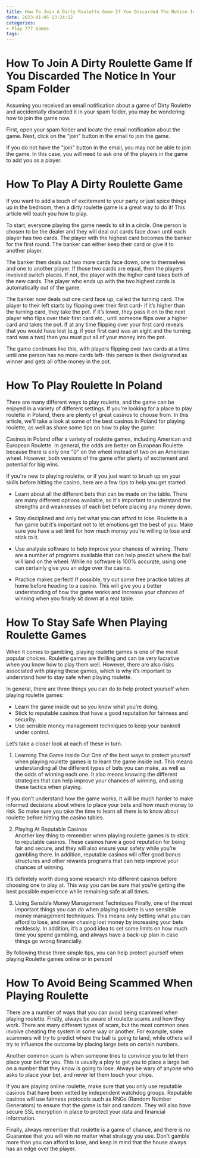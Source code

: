 ```yaml
---
title: How To Join A Dirty Roulette Game If You Discarded The Notice In Your Spam Folder 
date: 2023-01-05 13:24:52
categories:
- Play 777 Games
tags:
---
```



#  How To Join A Dirty Roulette Game If You Discarded The Notice In Your Spam Folder 

Assuming you received an email notification about a game of Dirty Roulette and accidentally discarded it in your spam folder, you may be wondering how to join the game now. 

First, open your spam folder and locate the email notification about the game. Next, click on the "join" button in the email to join the game. 

If you do not have the "join" button in the email, you may not be able to join the game. In this case, you will need to ask one of the players in the game to add you as a player.

#  How To Play A Dirty Roulette Game 

If you want to add a touch of excitement to your party or just spice things up in the bedroom, then a dirty roulette game is a great way to do it! This article will teach you how to play.

To start, everyone playing the game needs to sit in a circle. One person is chosen to be the dealer and they will deal out cards face down until each player has two cards. The player with the highest card becomes the banker for the first round. The banker can either keep their card or give it to another player. 

The banker then deals out two more cards face down, one to themselves and one to another player. If those two cards are equal, then the players involved switch places. If not, the player with the higher card takes both of the new cards. The player who ends up with the two highest cards is automatically out of the game.

The banker now deals out one card face up, called the turning card. The player to their left starts by flipping over their first card- if it’s higher than the turning card, they take the pot. If it’s lower, they pass it on to the next player who flips over their first card etc., until someone flips over a higher card and takes the pot. If at any time flipping over your first card reveals that you would have lost (e.g. if your first card was an eight and the turning card was a two) then you must put all of your money into the pot. 

The game continues like this, with players flipping over two cards at a time until one person has no more cards left- this person is then designated as winner and gets all ofthe money in the pot.

#  How To Play Roulette In Poland 

There are many different ways to play roulette, and the game can be enjoyed in a variety of different settings. If you're looking for a place to play roulette in Poland, there are plenty of great casinos to choose from. In this article, we'll take a look at some of the best casinos in Poland for playing roulette, as well as share some tips on how to play the game.

Casinos in Poland offer a variety of roulette games, including American and European Roulette. In general, the odds are better on European Roulette because there is only one "0" on the wheel instead of two on an American wheel. However, both versions of the game offer plenty of excitement and potential for big wins.

If you're new to playing roulette, or if you just want to brush up on your skills before hitting the casino, here are a few tips to help you get started:

- Learn about all the different bets that can be made on the table. There are many different options available, so it's important to understand the strengths and weaknesses of each bet before placing any money down.

- Stay disciplined and only bet what you can afford to lose. Roulette is a fun game but it's important not to let emotions get the best of you. Make sure you have a set limit for how much money you're willing to lose and stick to it.

- Use analysis software to help improve your chances of winning. There are a number of programs available that can help predict where the ball will land on the wheel. While no software is 100% accurate, using one can certainly give you an edge over the casino.

- Practice makes perfect! If possible, try out some free practice tables at home before heading to a casino. This will give you a better understanding of how the game works and increase your chances of winning when you finally sit down at a real table.

#  How To Stay Safe When Playing Roulette Games 

When it comes to gambling, playing roulette games is one of the most popular choices. Roulette games are thrilling and can be very lucrative when you know how to play them well. However, there are also risks associated with playing these games, which is why it’s important to understand how to stay safe when playing roulette.

In general, there are three things you can do to help protect yourself when playing roulette games:

- Learn the game inside out so you know what you’re doing.
- Stick to reputable casinos that have a good reputation for fairness and security.
- Use sensible money management techniques to keep your bankroll under control.

Let’s take a closer look at each of these in turn.

1) Learning The Game Inside Out 
One of the best ways to protect yourself when playing roulette games is to learn the game inside out. This means understanding all the different types of bets you can make, as well as the odds of winning each one. It also means knowing the different strategies that can help improve your chances of winning, and using these tactics when playing.

If you don’t understand how the game works, it will be much harder to make informed decisions about where to place your bets and how much money to risk. So make sure you take the time to learn all there is to know about roulette before hitting the casino tables.

2) Playing At Reputable Casinos  
Another key thing to remember when playing roulette games is to stick to reputable casinos. These casinos have a good reputation for being fair and secure, and they will also ensure your safety while you’re gambling there. In addition, reputable casinos will offer good bonus structures and other rewards programs that can help improve your chances of winning.

It’s definitely worth doing some research into different casinos before choosing one to play at. This way you can be sure that you’re getting the best possible experience while remaining safe at all times.

3) Using Sensible Money Management Techniques   Finally, one of the most important things you can do when playing roulette is use sensible money management techniques. This means only betting what you can afford to lose, and never chasing lost money by increasing your bets recklessly. In addition, it’s a good idea to set some limits on how much time you spend gambling, and always have a back-up plan in case things go wrong financially.

By following these three simple tips, you can help protect yourself when playing Roulette games online or in person!

#  How To Avoid Being Scammed When Playing Roulette

There are a number of ways that you can avoid being scammed when playing roulette. Firstly, always be aware of roulette scams and how they work. There are many different types of scam, but the most common ones involve cheating the system in some way or another. For example, some scammers will try to predict where the ball is going to land, while others will try to influence the outcome by placing large bets on certain numbers.

Another common scam is when someone tries to convince you to let them place your bet for you. This is usually a ploy to get you to place a large bet on a number that they know is going to lose. Always be wary of anyone who asks to place your bet, and never let them touch your chips.

If you are playing online roulette, make sure that you only use reputable casinos that have been vetted by independent watchdog groups. Reputable casinos will use fairness protocols such as RNGs (Random Number Generators) to ensure that the game is fair and random. They will also have secure SSL encryption in place to protect your data and financial information.

Finally, always remember that roulette is a game of chance, and there is no Guarantee that you will win no matter what strategy you use. Don't gamble more than you can afford to lose, and keep in mind that the house always has an edge over the player.